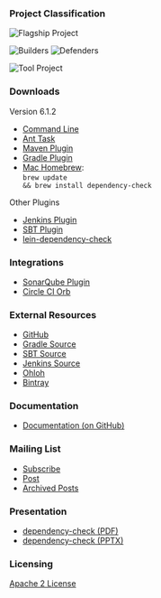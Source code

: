 ### Project Classification

![Flagship Project](/assets/images/common/owasp_level_flagship.svg "Flagship Project")

![Builders](/assets/images/common/owasp_builders.svg)
![Defenders](assets/images/common/owasp_defenders.svg)

![Tool Project](/assets/images/common/owasp_tool_project.svg)

### Downloads

Version 6.1.2
* [Command Line](https://github.com/jeremylong/DependencyCheck/releases/download/v6.1.2/dependency-check-6.1.2-release.zip)
* [Ant Task](https://github.com/jeremylong/DependencyCheck/releases/download/v6.1.2/dependency-check-ant-6.1.2-release.zip)
* [Maven Plugin](https://search.maven.org/#artifactdetails%7Corg.owasp%7Cdependency-check-maven%7C6.1.2%7Cmaven-plugin)
* [Gradle Plugin](https://search.maven.org/#artifactdetails%7Corg.owasp%7Cdependency-check-gradle%7C6.1.2%7Cgradle-plugin)
* [Mac Homebrew](https://brew.sh/):<br><code>brew update && brew install dependency-check</code>

Other Plugins
* [Jenkins Plugin](https://plugins.jenkins.io/dependency-check-jenkins-plugin)
* [SBT Plugin](https://search.maven.org/#search%7Cga%7C1%7Cg%3A%22net.vonbuchholtz%22%20a%3A%22sbt-dependency-check%22)
* [lein-dependency-check](https://github.com/livingsocial/lein-dependency-check)

### Integrations

* [SonarQube Plugin](https://github.com/SonarSecurityCommunity/dependency-check-sonar-plugin)
* [Circle CI Orb](https://github.com/entur/owasp-orb)

### External Resources

* [GitHub](https://github.com/jeremylong/DependencyCheck)
* [Gradle Source](https://github.com/jeremylong/dependency-check-gradle)
* [SBT Source](https://github.com/albuch/sbt-dependency-check)
* [Jenkins Source](https://github.com/jenkinsci/dependency-check-plugin)
* [Ohloh](https://www.ohloh.net/p/dependencycheck)
* [Bintray](https://bintray.com/jeremy-long/owasp)

### Documentation

* [Documentation (on GitHub)](https://jeremylong.github.io/DependencyCheck/)

### Mailing List

* [Subscribe](mailto:dependency-check+subscribe@googlegroups.com)
* [Post](mailto:dependency-check@googlegroups.com)
* [Archived Posts](https://groups.google.com/forum/#!forum/dependency-check)

### Presentation

* [dependency-check (PDF)](https://jeremylong.github.io/DependencyCheck/general/dependency-check.pdf)
* [dependency-check (PPTX)](https://jeremylong.github.io/DependencyCheck/general/dependency-check.pptx)

### Licensing

[Apache 2 License](https://www.apache.org/licenses/LICENSE-2.0)
